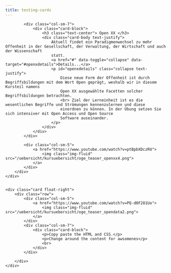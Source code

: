 ```yaml
---
title: testing-cards
---
```


<div class="container">
    <div class="card float-left">
        <div class="row ">

            <div class="col-sm-7">
                <div class="card-block">
                    <h3 class="text-center"> Open XX </h3>
                    <div class="card-body text-justify">
                        Aktuell findet ein Paradigmenwechsel zu mehr Offenheit in der Gesellschaft, der Verwaltung, der Wirtschaft und auch der Wissenschaft
                        statt.
                        <a href="#" data-toggle="collapse" data-target="#openxdetails">Details...</a>
                        <p id="openxdetails" class="collapse text-justify">
                            Diese neue Form der Offenheit ist durch Begriffsbildungen mit dem Wort Open geprägt, weshalb wir in diesem Kursteil namens
                            Open XX ausgewählte Facetten solcher Begriffsbildungen betrachten.
                            <br> Ziel der Lerneinheit ist es die wesentlichen Begriffe und Strömungen kennenzulernen und diese
                            einordnen zu können. In der Übung setzen Sie sich intensiver mit Open Access und Open Source
                            Software auseinander.
                        </p>
                    </div>
                </div>
            </div>

            <div class="col-sm-5">
                <a href="https://www.youtube.com/watch?v=ptBpbXDczRU">
                    <img class="img-fluid" src="/uebersicht/kursuebersicht/oge_teaser_openxx4.png">
                </a>
            </div>
        </div>
    </div>


    <div class="card float-right">
        <div class="row">
            <div class="col-sm-5">
                <a href="https://www.youtube.com/watch?v=PQ-d0F281Uo">
                    <img class="img-fluid" src="/uebersicht/kursuebersicht/oge_teaser_opendata2.png">
                </a>
            </div>
            <div class="col-sm-7">
                <div class="card-block">
                    <p>Copy paste the HTML and CSS.</p>
                    <p>Change around the content for awsomenes</p>
                    <br>
                </div>
            </div>

        </div>
    </div>
</div>